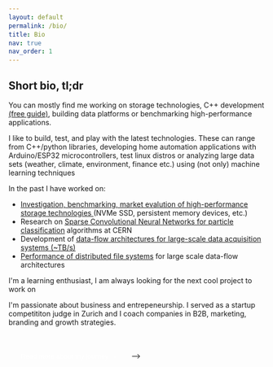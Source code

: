 ```yaml
---
layout: default
permalink: /bio/
title: Bio
nav: true
nav_order: 1
---
```


<style>
.expand-toggle {
  background: var(--global-theme-color);
  color: white;
  border: none;
  padding: 0.8rem 1.5rem;
  border-radius: 5px;
  cursor: pointer;
  margin: 1.5rem 0;
}

.expand-toggle:hover {
  opacity: 0.8;
}

.expanded-content {
  display: none;
  margin-top: 2rem;
  padding-top: 2rem;
  border-top: 1px solid var(--global-divider-color);
}

.expanded-content.show {
  display: block;
}
</style>

## Short bio, tl;dr

You can mostly find me working on storage technologies, C++ development [(free guide)](/assets/pdf/modern_cpp_guide_Adam_Abed_Abud.pdf), building data platforms or benchmarking high-performance applications.

I like to build, test, and play with the latest technologies. These can range from C++/python libraries, developing home automation applications with Arduino/ESP32 microcontrollers, test linux distros or analyzing large data sets (weather, climate, environment, finance etc.) using (not only) machine learning techniques

<span class="fa fa-tasks about-icon"></span> In the past I have worked on:
- <a href="https://www.epj-conferences.org/articles/epjconf/abs/2021/05/epjconf_chep2021_04013/epjconf_chep2021_04013.html">Investigation, benchmarking, market evalution of high-performance storage technologies </a>  (NVMe SSD, persistent memory devices, etc.)
- Research on <a href="https://iopscience.iop.org/article/10.1088/1742-6596/2438/1/012125/pdf/">Sparse Convolutional Neural Networks for particle classification</a> algorithms at CERN
- Development of <a href="https://www.epj-conferences.org/articles/epjconf/abs/2021/05/epjconf_chep2021_04014/epjconf_chep2021_04014.html">data-flow architectures for large-scale data acquisition systems (~TB/s)</a> 
- <a href="https://indico.cern.ch/event/708041/papers/3276145/files/9093-proceedings_Adam_Abed_Abud.pdf/">Performance of distributed file systems</a> for large scale data-flow architectures

I'm a learning enthusiast, I am always looking for the next cool project to work on

I'm passionate about business and entrepeneurship. I served as a startup competititon judge in Zurich and I coach companies in B2B, marketing, branding and growth strategies. 

<!-- Some more details on who I am and what I like ...
<li> I'm originally from Iraq <img src="../assets/img/iraq.png" height="20px" /> and I have lived in Italy <img src="../assets/img/italy.png" height="20px" />, Germany <img src="../assets/img/germany.png" height="20px" />, Sweden <img src="../assets/img/sweden.png" height="20px" />, France <img src="../assets/img/france.png" height="20px" /> and Switzerland <img src="../assets/img/switzerland.png" height="20px" /> </li>
<li> My interests outside of science and computers include bio-hacking, mixing cusines from different countries, and reading about history</li> -->

<button class="expand-toggle" onclick="toggleExpanded()">
  Read more about my journey →
</button>

<div class="expanded-content" id="expandedContent">
<div markdown="1">

## My Journey

Some more details on who I am and what I like ...
<li> I'm originally from Iraq <img src="../assets/img/iraq.png" height="20px" /> and I have lived in Italy <img src="../assets/img/italy.png" height="20px" />, Germany <img src="../assets/img/germany.png" height="20px" />, Sweden <img src="../assets/img/sweden.png" height="20px" />, France <img src="../assets/img/france.png" height="20px" /> and Switzerland <img src="../assets/img/switzerland.png" height="20px" /> </li>

## Beyond Work

When I'm not coding or optimizing systems, I'm passionate about:

- **Bio-hacking**: I read about human performance through technology, nutrition, and lifestyle changes
- **Culinary Fusion**: Experimenting with cuisines from different cultures
- **History**: Reading about history, culture and traditions of different countries
- **Hardware Tinkering**: Building home automation systems with Arduino and ESP32

Some more facts about thinks I like (in no particular order): 
- Enjoy picnics 
- Particularly enjoy teaching
- Like One Piece and it’s misteries 
- Enjoy reading 
- Iron man and Batman are my favorite superheroes 
- Rarely watch tv shows
- Like technology 
- Enjoy hummus
- Like robots
- Started making kombucha and fermenting food at home
- Many more things .... 

---


</div>
</div>

<script>
function toggleExpanded() {
  const content = document.getElementById('expandedContent');
  const button = document.querySelector('.expand-toggle');
  
  if (content.classList.contains('show')) {
    content.classList.remove('show');
    button.innerHTML = 'Read more about my journey →';
  } else {
    content.classList.add('show');
    button.innerHTML = 'Less details ↑';
  }
}
</script> -->

<!-- <img src="img/avatar-icon.png" alt="Avatar" style="float: left; width: 150px; height: 150px; border-radius: 50%; object-fit: cover;"> 
-->

<!--  I specialize in <a href="https://github.com/DUNE-DAQ/">Data Acquisition Systems</a> at <a href="https://home.cern/">CERN</a>, mainly focusing on software development and optimization of data intensive applications.</p> -->


